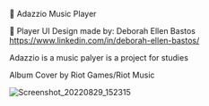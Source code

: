 🎵 Adazzio Music Player

🎨 Player UI Design made by: Deborah Ellen Bastos
https://www.linkedin.com/in/deborah-ellen-bastos/

Adazzio is a music palyer is a project for studies 

Album Cover by Riot Games/Riot Music

![Screenshot_20220829_152315](https://user-images.githubusercontent.com/74992013/187432012-999e5f0f-ca6a-4991-9d3d-bf7cc70e9fb4.png)
